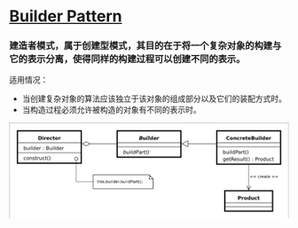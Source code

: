 # **[Builder Pattern](https://www.wikiwand.com/en/Builder_pattern)**

### 建造者模式，属于创建型模式，其目的在于将一个复杂对象的构建与它的表示分离，使得同样的构建过程可以创建不同的表示。

适用情况：
* 当创建复杂对象的算法应该独立于该对象的组成部分以及它们的装配方式时。
* 当构造过程必须允许被构造的对象有不同的表示时。

<img src="/uml/builder_pattern_uml.png" alt="builder pattern uml model" />






















